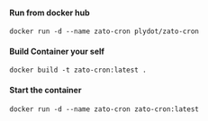 #### Run from docker hub
`docker run -d --name zato-cron plydot/zato-cron`

#### Build Container your self
`docker build -t zato-cron:latest .`
#### Start the container
`docker run -d --name zato-cron zato-cron:latest`

